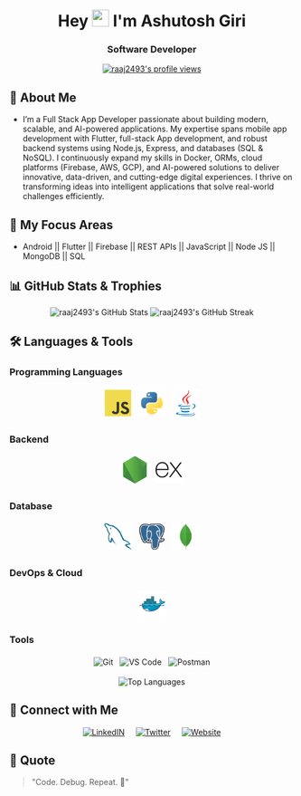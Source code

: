 <h1 align="center">Hey <img src="https://raw.githubusercontent.com/SP-XD/SP-XD/refs/heads/main/images/Developer.gif" height="30px" width="30px"> I'm Ashutosh Giri</h1>
<h3 align="center">Software Developer</h3>

<p align="center">
  <a href="https://komarev.com/ghpvc/?username=raaj2493">
    <img src="https://komarev.com/ghpvc/?username=raaj2493&label=Profile%20views&color=00FFFF&style=flat-square" alt="raaj2493's profile views" />
  </a>
</p>

## 📌 About Me
- I’m a Full Stack App Developer passionate about building modern, scalable, and AI-powered applications. My expertise spans mobile app development with Flutter, full-stack App development, and robust backend systems using Node.js, Express, and databases (SQL & NoSQL). I continuously expand my skills in Docker, ORMs, cloud platforms (Firebase, AWS, GCP), and AI-powered solutions to deliver innovative, data-driven, and cutting-edge digital experiences. I thrive on transforming ideas into intelligent applications that solve real-world challenges efficiently.


## 🧠 My Focus Areas
- Android || Flutter || Firebase || REST APIs || JavaScript || Node JS || MongoDB || SQL


## 📊 GitHub Stats & Trophies
<p align="center">
  <img src="https://github-readme-stats.vercel.app/api?username=raaj2493&show_icons=true&theme=radical&hide_border=true&count_private=true&cache_seconds=86400" alt="raaj2493's GitHub Stats" width="49%" />
  <img src="https://streak-stats.demolab.com/?user=raaj2493&theme=radical&hide_border=true&cache_seconds=86400" alt="raaj2493's GitHub Streak" width="49%" />
</p>


## 🛠️ Languages & Tools

### Programming Languages
<p align="center"><img src="https://raw.githubusercontent.com/devicons/devicon/master/icons/javascript/javascript-original.svg" alt="JavaScript" width="48" height="48" style="margin: 4px;" /> <img src="https://raw.githubusercontent.com/devicons/devicon/master/icons/python/python-original.svg" alt="Python" width="48" height="48" style="margin: 4px;" /> <img src="https://raw.githubusercontent.com/devicons/devicon/master/icons/java/java-original.svg" alt="Java" width="48" height="48" style="margin: 4px;" /></p>

### Backend
<p align="center"><img src="https://raw.githubusercontent.com/devicons/devicon/master/icons/nodejs/nodejs-original.svg" alt="Node.js" width="48" height="48" style="margin: 4px;" /> <img src="https://raw.githubusercontent.com/devicons/devicon/master/icons/express/express-original.svg" alt="Express.js" width="48" height="48" style="margin: 4px;" /></p>

### Database
<p align="center"><img src="https://raw.githubusercontent.com/devicons/devicon/master/icons/mysql/mysql-original.svg" alt="MySQL" width="48" height="48" style="margin: 4px;" /> <img src="https://raw.githubusercontent.com/devicons/devicon/master/icons/postgresql/postgresql-original.svg" alt="PostgreSQL" width="48" height="48" style="margin: 4px;" /> <img src="https://raw.githubusercontent.com/devicons/devicon/master/icons/mongodb/mongodb-original.svg" alt="MongoDB" width="48" height="48" style="margin: 4px;" /></p>

### DevOps & Cloud
<p align="center"><img src="https://raw.githubusercontent.com/devicons/devicon/master/icons/docker/docker-original.svg" alt="Docker" width="48" height="48" style="margin: 4px;" /></p>

### Tools
<p align="center"><img src="https://www.vectorlogo.zone/logos/git-scm/git-scm-icon.svg" alt="Git" width="48" height="48" style="margin: 4px;" /> <img src="https://www.vectorlogo.zone/logos/visualstudio_code/visualstudio_code-icon.svg" alt="VS Code" width="48" height="48" style="margin: 4px;" /> <img src="https://www.vectorlogo.zone/logos/getpostman/getpostman-icon.svg" alt="Postman" width="48" height="48" style="margin: 4px;" /></p>

<p align="center">
  <img src="https://github-readme-stats.vercel.app/api/top-langs/?username=raaj2493&layout=compact&theme=radical&hide_border=true&langs_count=10&cache_seconds=86400" alt="Top Languages" />
</p>

## 🔗 Connect with Me
<p align="center"><a href="https://www.linkedin.com/in/rajgiri2493/" target="_blank"><img src="https://raw.githubusercontent.com/gauravghongde/social-icons/9d939e1c5b7ea4a24ac39c3e4631970c0aa1b920/SVG/Color/LinkedIN.svg" alt="LinkedIN" width="40" height="40" style="margin: 0 8px;"/></a> <a href="https://x.com/raj_ash2493" target="_blank"><img src="https://raw.githubusercontent.com/gauravghongde/social-icons/9d939e1c5b7ea4a24ac39c3e4631970c0aa1b920/SVG/Color/Twitter.svg" alt="Twitter" width="40" height="40" style="margin: 0 8px;"/></a> <a href="https://ashutosh-giri-resume.vercel.app/" target="_blank"><img src="https://raw.githubusercontent.com/gauravghongde/social-icons/9d939e1c5b7ea4a24ac39c3e4631970c0aa1b920/SVG/Color/WWW.svg" alt="Website" width="40" height="40" style="margin: 0 8px;"/></a></p>

## 💬 Quote
> "Code. Debug. Repeat. 🚀"

